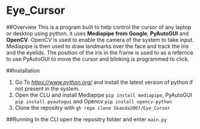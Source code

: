 # Eye_Cursor
##Overview
This is a program built to help control the cursor of any laptop or desktop using python. it uses **Mediapipe from Google**, **PyAutoGUI** and **OpenCV**. OpenCV is used to enable the camera of the system to take input. Mediapipe is then used to draw landmarks over the face and track the iris and the eyelids. The position of the iris in the frame is used to as a refernce to use PyAutoGUI to move the cursor and blinking is programmed to click.

##Installation
  1. Go To _https://www.python.org/_ and install the latest version of python if not present in the system.
  2. Open the CLU and install Mediapipe `pip install mediapipe`, PyAutoGUI `pip install pyautogui` and Opencv `pip install opencv-python`
  3. Clone the repositry with `gh repo clone Skanda2007/Eye_Cursor`

##Running
  In the CLI open the repositry folder and enter `main.py`
